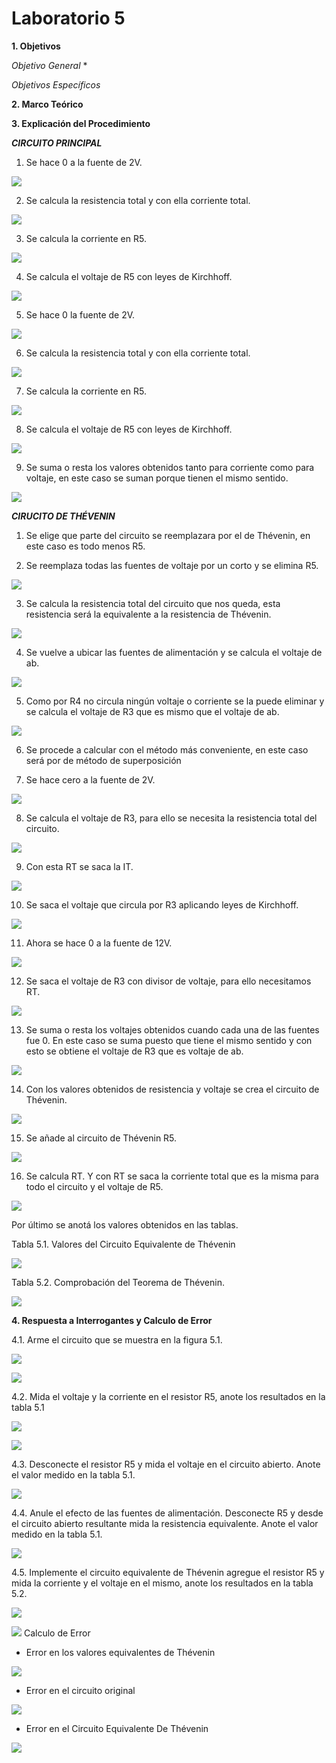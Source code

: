 # Laboratorio 5

__1. Objetivos__

*Objetivo General*
* 

*Objetivos Específicos*


__2. Marco Teórico__ 


__3. Explicación del Procedimiento__

__*CIRCUITO PRINCIPAL*__

1. Se hace 0 a la fuente de 2V.

![](https://github.com/ItzAdoc/ImagenesLab5/blob/main/C1.png)

2. Se calcula la resistencia total y con ella corriente total.

![](https://github.com/ItzAdoc/ImagenesLab5/blob/main/C2.PNG)

3. Se calcula la corriente en R5.

![](https://github.com/ItzAdoc/ImagenesLab5/blob/main/C3.PNG)

4. Se calcula el voltaje de R5 con leyes de Kirchhoff. 

![](https://github.com/ItzAdoc/ImagenesLab5/blob/main/C4.PNG)

5. Se hace 0 la fuente de 2V.

![](https://github.com/ItzAdoc/ImagenesLab5/blob/main/C5.png)

6. Se calcula la resistencia total y con ella corriente total.

![](https://github.com/ItzAdoc/ImagenesLab5/blob/main/C6.PNG)

7. Se calcula la corriente en R5.

![](https://github.com/ItzAdoc/ImagenesLab5/blob/main/C7.PNG)

8. Se calcula el voltaje de R5 con leyes de Kirchhoff. 

![](https://github.com/ItzAdoc/ImagenesLab5/blob/main/C8.PNG)

9. Se suma o resta los valores obtenidos tanto para corriente como para voltaje, en este caso se suman porque tienen el mismo sentido.

![](https://github.com/ItzAdoc/ImagenesLab5/blob/main/C9.PNG)

__*CIRUCITO DE THÉVENIN*__

1.	Se elige que parte del circuito se reemplazara por el de Thévenin, en este caso es todo menos R5. 

2.	Se reemplaza todas las fuentes de voltaje por un corto y se elimina R5.

![](https://github.com/ItzAdoc/ImagenesLab5/blob/main/T2.png)

3.	Se calcula la resistencia total del circuito que nos queda, esta resistencia será la equivalente a la resistencia de Thévenin. 

![](https://github.com/ItzAdoc/ImagenesLab5/blob/main/T3.PNG)

4.	Se vuelve a ubicar las fuentes de alimentación y se calcula el voltaje de ab.

![](https://github.com/ItzAdoc/ImagenesLab5/blob/main/T4.png)

5.	Como por R4 no circula ningún voltaje o corriente se la puede eliminar y se calcula el voltaje de R3 que es mismo que el voltaje de ab.

![](https://github.com/ItzAdoc/ImagenesLab5/blob/main/T5.png)

6.	Se procede a calcular con el método más conveniente, en este caso será por de método de superposición 

7.	Se hace cero a la fuente de 2V.

![](https://github.com/ItzAdoc/ImagenesLab5/blob/main/T7.png)

8.	Se calcula el voltaje de R3, para ello se necesita la resistencia total del circuito.

![](https://github.com/ItzAdoc/ImagenesLab5/blob/main/T8.PNG)

9.	Con esta RT se saca la IT.

![](https://github.com/ItzAdoc/ImagenesLab5/blob/main/T9.PNG)

10.	Se saca el voltaje que circula por R3 aplicando leyes de Kirchhoff.

![](https://github.com/ItzAdoc/ImagenesLab5/blob/main/T10.PNG)

11.	Ahora se hace 0 a la fuente de 12V.

![](https://github.com/ItzAdoc/ImagenesLab5/blob/main/T11.png)

12.	Se saca el voltaje de R3 con divisor de voltaje, para ello necesitamos RT. 

![](https://github.com/ItzAdoc/ImagenesLab5/blob/main/T12.PNG)

13.	Se suma o resta los voltajes obtenidos cuando cada una de las fuentes fue 0. En este caso se suma puesto que tiene el mismo sentido y con esto se obtiene el voltaje de R3 que es voltaje de ab.

![](https://github.com/ItzAdoc/ImagenesLab5/blob/main/T13.PNG)

14.	Con los valores obtenidos de resistencia y voltaje se crea el circuito de Thévenin.

![](https://github.com/ItzAdoc/ImagenesLab5/blob/main/T14.png)

15.	Se añade al circuito de Thévenin R5.

![](https://github.com/ItzAdoc/ImagenesLab5/blob/main/T15.png)

16.	Se calcula RT. Y con RT se saca la corriente total que es la misma para todo el circuito y el voltaje de R5.

![](https://github.com/ItzAdoc/ImagenesLab5/blob/main/T16.PNG)

Por último se anotá los valores obtenidos en las tablas.

Tabla 5.1. Valores del Circuito Equivalente de Thévenin

![](https://github.com/ItzAdoc/ImagenesLab5/blob/main/Tabla5.1.PNG)

Tabla 5.2. Comprobación del Teorema de Thévenin.

![](https://github.com/ItzAdoc/ImagenesLab5/blob/main/Tabla5.2.PNG)

__4. Respuesta a Interrogantes y Calculo de Error__

4.1. Arme el circuito que se muestra en la figura 5.1.

![](https://github.com/ItzAdoc/ImagenesLab5/blob/main/4.1.png)

![](https://github.com/ItzAdoc/ImagenesLab5/blob/main/4.1a.png)

4.2. Mida el voltaje y la corriente en el resistor R5, anote los resultados en la tabla 5.1

![](https://github.com/ItzAdoc/ImagenesLab5/blob/main/4.2.png)

![](https://github.com/ItzAdoc/ImagenesLab5/blob/main/4.2a.png)

4.3. Desconecte el resistor R5 y mida el voltaje en el circuito abierto. Anote el valor medido en la tabla 5.1.

![](https://github.com/ItzAdoc/ImagenesLab5/blob/main/4.3.png)

4.4. Anule el efecto de las fuentes de alimentación. Desconecte R5 y desde el circuito abierto resultante mida la resistencia equivalente. Anote el valor medido en la tabla 5.1.

![](https://github.com/ItzAdoc/ImagenesLab5/blob/main/4.4.png)

4.5. Implemente el circuito equivalente de Thévenin agregue el resistor R5 y mida la corriente y el voltaje en el mismo, anote los resultados en la tabla 5.2.

![](https://github.com/ItzAdoc/ImagenesLab5/blob/main/4.5.png)

![](https://github.com/ItzAdoc/ImagenesLab5/blob/main/4.5a.png)
Calculo de Error

+ Error en los valores equivalentes de Thévenin

![](https://github.com/ItzAdoc/ImagenesLab5/blob/main/ETH.PNG)

+ Error en el circuito original

![](https://github.com/ItzAdoc/ImagenesLab5/blob/main/ECO.PNG)

+ Error en el Circuito Equivalente De Thévenin

![](https://github.com/ItzAdoc/ImagenesLab5/blob/main/ECTH.PNG)
